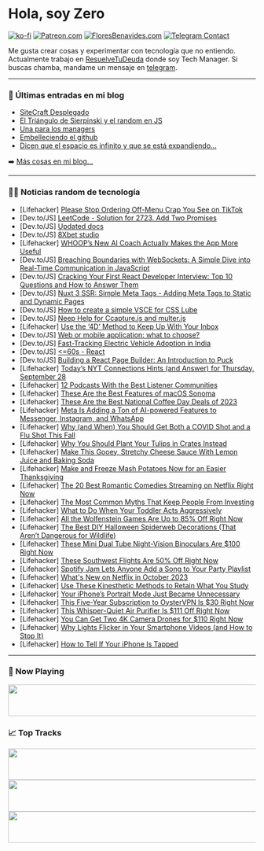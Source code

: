 # Hola, soy Zero

[![ko-fi](https://ko-fi.com/img/githubbutton_sm.svg)](https://ko-fi.com/J3J4N0LUK)
[![Patreon.com](https://img.shields.io/endpoint.svg?url=https%3A%2F%2Fshieldsio-patreon.vercel.app%2Fapi%3Fusername%3Dzerodragon%26type%3Dpatrons&style=for-the-badge)](https://patreon.com/zerodragon)
[![FloresBenavides.com](https://img.shields.io/website?down_message=oops&label=MiBlog&style=for-the-badge&up_message=online&url=https%3A%2F%2Ffloresbenavides.com)](https://floresbenavides.com)
[![Telegram Contact](https://img.shields.io/badge/escr%C3%ADbeme-ZeroDragon-%2326A5E4?style=for-the-badge&logo=telegram)](https://t.me/zerodragon)

Me gusta crear cosas y experimentar con tecnología que no entiendo.
Actualmente trabajo en [ResuelveTuDeuda](http://github.com/resuelve) donde soy Tech Manager.
Si buscas chamba, mandame un mensaje en [telegram](https://t.me/zerodragon).

---

### 📕 Últimas entradas en mi blog
<!-- BLOG-POST-LIST:START -->
- [SiteCraft Desplegado](https://floresbenavides.com/sitecraft-desplegado/)
- [El Triángulo de Sierpinski y el random en JS](https://floresbenavides.com/el-triangulo-de-sierpinski-y-el-random-en-js/)
- [Una para los managers](https://floresbenavides.com/una-para-los-managers/)
- [Embelleciendo el github](https://floresbenavides.com/embelleciendo-el-github/)
- [Dicen que el espacio es infinito y que se está expandiendo…](https://floresbenavides.com/dicen-que-el-espacio-es-infinito-y-que-se-esta-expandiendo/)
<!-- BLOG-POST-LIST:END -->

➡️ [Más cosas en mi blog...](https://floresbenavides.com)

---

### 👨‍💻 Noticias random de tecnología
<!-- TECH-POSTS:START -->
- [Lifehacker] [Please Stop Ordering Off-Menu Crap You See on TikTok](https://lifehacker.com/please-stop-ordering-off-menu-crap-you-see-on-tiktok-1850880309)
- [Dev.to/JS] [LeetCode - Solution for 2723. Add Two Promises](https://dev.to/jenchen/leetcode-solution-for-2723-add-two-promises-412l)
- [Dev.to/JS] [Updated docs](https://dev.to/trustacks/updated-docs-8da)
- [Dev.to/JS] [8Xbet studio](https://dev.to/8xbetstudiovn/8xbet-studio-26ej)
- [Lifehacker] [WHOOP’s New AI Coach Actually Makes the App More Useful](https://lifehacker.com/whoop-s-new-ai-coach-actually-makes-the-app-more-useful-1850879568)
- [Dev.to/JS] [Breaching Boundaries with WebSockets: A Simple Dive into Real-Time Communication in JavaScript](https://dev.to/eneaslari/breaching-boundaries-with-websockets-a-simple-dive-into-real-time-communication-in-javascript-26fn)
- [Dev.to/JS] [Cracking Your First React Developer Interview: Top 10 Questions and How to Answer Them](https://dev.to/eneaslari/cracking-your-first-react-developer-interview-top-10-questions-and-how-to-answer-them-36o2)
- [Dev.to/JS] [Nuxt 3 SSR: Simple Meta Tags - Adding Meta Tags to Static and Dynamic Pages](https://dev.to/kucherol/nuxt-3-ssr-simple-meta-tags-adding-meta-tags-to-static-and-dynamic-pages-4mam)
- [Dev.to/JS] [How to create a simple VSCE for CSS Lube](https://dev.to/artxe2/how-to-create-a-simple-vsce-for-css-lube-33cf)
- [Dev.to/JS] [Neep Help for Ccapture.js and multer.js](https://dev.to/sesto/neep-help-for-ccapturejs-and-multerjs-22gh)
- [Lifehacker] [Use the ‘4D’ Method to Keep Up With Your Inbox](https://lifehacker.com/use-the-4d-method-to-keep-up-with-your-inbox-1850878672)
- [Dev.to/JS] [Web or mobile application: what to choose?](https://dev.to/sparkouttech/web-or-mobile-application-what-to-choose-20hd)
- [Dev.to/JS] [Fast-Tracking Electric Vehicle Adoption in India](https://dev.to/rahulku/fast-tracking-electric-vehicle-adoption-in-india-3kk2)
- [Dev.to/JS] [&lt;=60s - React](https://dev.to/easewithtuts/60s-react-5em9)
- [Dev.to/JS] [Building a React Page Builder: An Introduction to Puck](https://dev.to/chrisvxd/building-a-react-page-builder-an-introduction-to-puck-2pgi)
- [Lifehacker] [Today’s NYT Connections Hints &lpar;and Answer&rpar; for Thursday, September 28](https://lifehacker.com/nyt-connections-answer-today-september-28-2023-1850877476)
- [Lifehacker] [12 Podcasts With the Best Listener Communities](https://lifehacker.com/best-podcast-fan-communities-1850878619)
- [Lifehacker] [These Are the Best Features of macOS Sonoma](https://lifehacker.com/the-best-features-of-macos-sonoma-1850879931)
- [Lifehacker] [These Are the Best National Coffee Day Deals of 2023](https://lifehacker.com/the-best-national-coffee-day-deals-1850878856)
- [Lifehacker] [Meta Is Adding a Ton of AI-powered Features to Messenger, Instagram, and WhatsApp](https://lifehacker.com/ai-features-instagram-messenger-whatsapp-1850879342)
- [Lifehacker] [Why &lpar;and When&rpar; You Should Get Both a COVID Shot and a Flu Shot This Fall](https://lifehacker.com/why-and-when-you-should-get-both-a-covid-shot-and-a-f-1850736032)
- [Lifehacker] [Why You Should Plant Your Tulips in Crates Instead](https://lifehacker.com/best-way-to-plant-tulip-bulbs-for-landscaping-1850878528)
- [Lifehacker] [Make This Gooey, Stretchy Cheese Sauce With Lemon Juice and Baking Soda](https://lifehacker.com/make-this-gooey-stretchy-cheese-sauce-with-lemon-juice-1850879631)
- [Lifehacker] [Make and Freeze Mash Potatoes Now for an Easier Thanksgiving](https://lifehacker.com/you-can-freeze-and-reheat-mashed-potatoes-for-thanksgiv-1830102087)
- [Lifehacker] [The 20 Best Romantic Comedies Streaming on Netflix Right Now](https://lifehacker.com/the-best-romantic-comedies-streaming-on-netflix-right-n-1850873654)
- [Lifehacker] [The Most Common Myths That Keep People From Investing](https://lifehacker.com/the-most-common-myths-that-keep-people-from-investing-1850878694)
- [Lifehacker] [What to Do When Your Toddler Acts Aggressively](https://lifehacker.com/what-to-do-when-your-toddler-acts-aggressively-1850875525)
- [Lifehacker] [All the Wolfenstein Games Are Up to 85% Off Right Now](https://lifehacker.com/all-the-wolfenstein-games-are-up-to-85-off-right-now-1850878466)
- [Lifehacker] [The Best DIY Halloween Spiderweb Decorations &lpar;That Aren’t Dangerous for Wildlife&rpar;](https://lifehacker.com/the-best-diy-halloween-spiderweb-decorations-that-aren-1850876779)
- [Lifehacker] [These Mini Dual Tube Night-Vision Binoculars Are $100 Right Now](https://lifehacker.com/these-mini-dual-tube-night-vision-binoculars-are-100-r-1850866884)
- [Lifehacker] [These Southwest Flights Are 50% Off Right Now](https://lifehacker.com/these-southwest-flights-are-50-off-right-now-1850878025)
- [Lifehacker] [Spotify Jam Lets Anyone Add a Song to Your Party Playlist](https://lifehacker.com/how-to-use-spotify-jam-1850877565)
- [Lifehacker] [What&#39;s New on Netflix in October 2023](https://lifehacker.com/whats-new-on-netflix-in-october-2023-1850877574)
- [Lifehacker] [Use These Kinesthetic Methods to Retain What You Study](https://lifehacker.com/use-these-kinesthetic-methods-to-retain-what-you-study-1850877695)
- [Lifehacker] [Your iPhone’s Portrait Mode Just Became Unnecessary](https://lifehacker.com/your-iphone-s-portrait-mode-just-became-unnecessary-1850877430)
- [Lifehacker] [This Five-Year Subscription to OysterVPN Is $30 Right Now](https://lifehacker.com/this-five-year-subscription-to-oystervpn-is-30-right-n-1850866940)
- [Lifehacker] [This Whisper-Quiet Air Purifier Is $111 Off Right Now](https://lifehacker.com/this-whisper-quiet-air-purifier-is-71-right-now-1850875756)
- [Lifehacker] [You Can Get Two 4K Camera Drones for $110 Right Now](https://lifehacker.com/you-can-get-two-4k-camera-drones-for-110-right-now-1850866993)
- [Lifehacker] [Why Lights Flicker in Your Smartphone Videos &lpar;and How to Stop It&rpar;](https://lifehacker.com/why-lights-flicker-in-your-smartphone-videos-and-how-t-1850877053)
- [Lifehacker] [How to Tell If Your iPhone Is Tapped](https://lifehacker.com/how-to-tell-if-your-iphone-is-tapped-1850876267)<!-- TECH-POSTS:END -->

---

### 🎵 Now Playing
<a href="https://spotify-now-playing-dun.vercel.app/now-playing?open"><img src="https://spotify-now-playing-dun.vercel.app/now-playing" width="540" height="64"></a>

### 📈 Top Tracks
<a href="https://spotify-now-playing-dun.vercel.app/top-tracks?i=1&open"><img src="https://spotify-now-playing-dun.vercel.app/top-tracks?i=1" width="540" height="64"></a>
<a href="https://spotify-now-playing-dun.vercel.app/top-tracks?i=2&open"><img src="https://spotify-now-playing-dun.vercel.app/top-tracks?i=2" width="540" height="64"></a>
<a href="https://spotify-now-playing-dun.vercel.app/top-tracks?i=3&open"><img src="https://spotify-now-playing-dun.vercel.app/top-tracks?i=3" width="540" height="64"></a>
